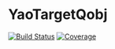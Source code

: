# YaoTargetQobj

[![Build Status](https://github.com/QuantumBFS/YaoTargetQobj.jl/workflows/CI/badge.svg)](https://github.com/QuantumBFS/YaoTargetQobj.jl/actions)
[![Coverage](https://codecov.io/gh/QuantumBFS/YaoTargetQobj.jl/branch/master/graph/badge.svg)](https://codecov.io/gh/QuantumBFS/YaoTargetQobj.jl)
